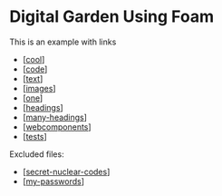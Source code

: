 # Digital Garden Using Foam

This is an example with links

- [[cool]]
- [[code]]
- [[text]]
- [[images]]
- [[one]]
- [[headings]]
- [[many-headings]]
- [[webcomponents]]
- [[tests]]

Excluded files:

- [[secret-nuclear-codes]]
- [[my-passwords]]



[//begin]: # "Autogenerated link references for markdown compatibility"
[cool]: cool "Cool"
[code]: code "Code"
[text]: text "Text"
[images]: images "Images"
[one]: deep-links/one "One"
[headings]: headings "Headings"
[many-headings]: many-headings "Many Headings"
[webcomponents]: webcomponents "Web Components"
[tests]: tests/tests "Tests"
[secret-nuclear-codes]: private/secret-nuclear-codes "Secret nuclear codes"
[my-passwords]: private/secret-subfolder/my-passwords "My passwords"
[//end]: # "Autogenerated link references"
